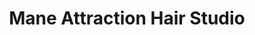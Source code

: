 ---
title: "Mane Attraction Hair Studio"
url: /brampton/mane-attraction-hair-studio/
shop: Friseur
---